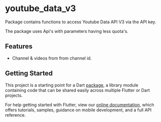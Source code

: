 # youtube_data_v3

Package contains functions to access Youtube Data API V3 via the API key. 

The package uses Api's with parameters having less quota's.

## Features

* Channel & videos from from channel id.

## Getting Started

This project is a starting point for a Dart
[package](https://flutter.dev/developing-packages/),
a library module containing code that can be shared easily across
multiple Flutter or Dart projects.

For help getting started with Flutter, view our 
[online documentation](https://flutter.dev/docs), which offers tutorials, 
samples, guidance on mobile development, and a full API reference.
